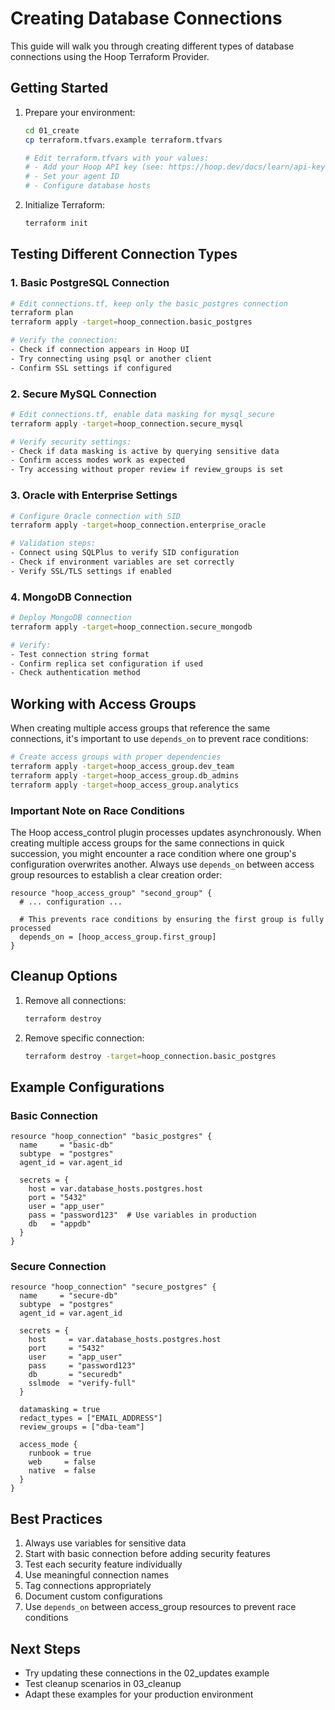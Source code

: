 # Creating Database Connections

This guide will walk you through creating different types of database connections using the Hoop Terraform Provider.

## Getting Started

1. Prepare your environment:
   ```bash
   cd 01_create
   cp terraform.tfvars.example terraform.tfvars
   
   # Edit terraform.tfvars with your values:
   # - Add your Hoop API key (see: https://hoop.dev/docs/learn/api-key-usage)
   # - Set your agent ID
   # - Configure database hosts
   ```

2. Initialize Terraform:
   ```bash
   terraform init
   ```

## Testing Different Connection Types

### 1. Basic PostgreSQL Connection
```bash
# Edit connections.tf, keep only the basic_postgres connection
terraform plan
terraform apply -target=hoop_connection.basic_postgres

# Verify the connection:
- Check if connection appears in Hoop UI
- Try connecting using psql or another client
- Confirm SSL settings if configured
```

### 2. Secure MySQL Connection
```bash
# Edit connections.tf, enable data masking for mysql_secure
terraform apply -target=hoop_connection.secure_mysql

# Verify security settings:
- Check if data masking is active by querying sensitive data
- Confirm access modes work as expected
- Try accessing without proper review if review_groups is set
```

### 3. Oracle with Enterprise Settings
```bash
# Configure Oracle connection with SID
terraform apply -target=hoop_connection.enterprise_oracle

# Validation steps:
- Connect using SQLPlus to verify SID configuration
- Check if environment variables are set correctly
- Verify SSL/TLS settings if enabled
```

### 4. MongoDB Connection
```bash
# Deploy MongoDB connection
terraform apply -target=hoop_connection.secure_mongodb

# Verify:
- Test connection string format
- Confirm replica set configuration if used
- Check authentication method
```

## Working with Access Groups

When creating multiple access groups that reference the same connections, it's important to use `depends_on` to prevent race conditions:

```bash
# Create access groups with proper dependencies
terraform apply -target=hoop_access_group.dev_team
terraform apply -target=hoop_access_group.db_admins
terraform apply -target=hoop_access_group.analytics
```

### Important Note on Race Conditions

The Hoop access_control plugin processes updates asynchronously. When creating multiple access groups for the same connections in quick succession, you might encounter a race condition where one group's configuration overwrites another. Always use `depends_on` between access group resources to establish a clear creation order:

```hcl
resource "hoop_access_group" "second_group" {
  # ... configuration ...
  
  # This prevents race conditions by ensuring the first group is fully processed
  depends_on = [hoop_access_group.first_group]
}
```

## Cleanup Options

1. Remove all connections:
   ```bash
   terraform destroy
   ```

2. Remove specific connection:
   ```bash
   terraform destroy -target=hoop_connection.basic_postgres
   ```

## Example Configurations

### Basic Connection
```hcl
resource "hoop_connection" "basic_postgres" {
  name     = "basic-db"
  subtype  = "postgres"
  agent_id = var.agent_id

  secrets = {
    host = var.database_hosts.postgres.host
    port = "5432"
    user = "app_user"
    pass = "password123"  # Use variables in production
    db   = "appdb"
  }
}
```

### Secure Connection
```hcl
resource "hoop_connection" "secure_postgres" {
  name     = "secure-db"
  subtype  = "postgres"
  agent_id = var.agent_id

  secrets = {
    host     = var.database_hosts.postgres.host
    port     = "5432"
    user     = "app_user"
    pass     = "password123"
    db       = "securedb"
    sslmode  = "verify-full"
  }

  datamasking = true
  redact_types = ["EMAIL_ADDRESS"]
  review_groups = ["dba-team"]
  
  access_mode {
    runbook = true
    web     = false
    native  = false
  }
}
```

## Best Practices

1. Always use variables for sensitive data
2. Start with basic connection before adding security features
3. Test each security feature individually
4. Use meaningful connection names
5. Tag connections appropriately
6. Document custom configurations
7. Use `depends_on` between access_group resources to prevent race conditions

## Next Steps

- Try updating these connections in the 02_updates example
- Test cleanup scenarios in 03_cleanup
- Adapt these examples for your production environment
